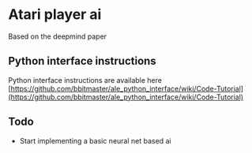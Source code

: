 # Atari player ai
Based on the deepmind paper

## Python interface instructions
Python interface instructions are available here
[https://github.com/bbitmaster/ale_python_interface/wiki/Code-Tutorial](https://github.com/bbitmaster/ale_python_interface/wiki/Code-Tutorial)

## Todo
* Start implementing a basic neural net based ai
